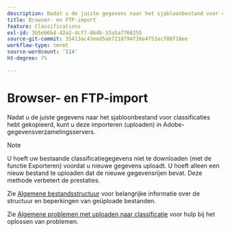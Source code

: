 ```yaml
---
description: Nadat u de juiste gegevens naar het sjabloonbestand voor classificaties hebt gekopieerd, kunt u deze importeren (uploaden) in Adobe-gegevensverzamelingsservers.
title: Browser- en FTP-import
feature: Classifications
exl-id: 3b5eb6b4-42a2-4cf7-864b-33a5a7766255
source-git-commit: 35413ac43eed5ab7218794f26e4753acf08f18ee
workflow-type: tm+mt
source-wordcount: '114'
ht-degree: 7%

---
```


# Browser- en FTP-import

Nadat u de juiste gegevens naar het sjabloonbestand voor classificaties hebt gekopieerd, kunt u deze importeren (uploaden) in Adobe-gegevensverzamelingsservers.

>[!NOTE]
>
>U hoeft uw bestaande classificatiegegevens niet te downloaden (met de functie Exporteren) voordat u nieuwe gegevens uploadt. U hoeft alleen een nieuw bestand te uploaden dat de nieuwe gegevensrijen bevat. Deze methode verbetert de prestaties.

Zie [Algemene bestandsstructuur](/help/components/classifications/importer/c-saint-data-files.md) voor belangrijke informatie over de structuur en beperkingen van geüploade bestanden.

Zie [Algemene problemen met uploaden naar classificatie](https://helpx.adobe.com/nl/analytics/kb/common-saint-upload-issues.html) voor hulp bij het oplossen van problemen.
